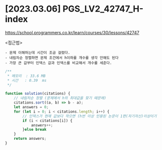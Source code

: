 #   [2023.03.06] PGS_LV2_42747_H-index
https://school.programmers.co.kr/learn/courses/30/lessons/42747

<접근법>

```
- 문제 이해하는데 시간이 조금 걸렸다.
- 내림차순 정렬하면 문제 조건에서 h이하를 개수를 생각 안해도 된다
- 가장 큰 값부터 인덱스 값과 인덱스를 비교해서 개수를 세준다.
```


```js
/**
 * 메모리  : 33.6 MB
 * 시간   : 0.39  ms
 */

function solution(citations) {
    // 내림차순 정렬 (문제에서 h의 최대값을 찾기 때문에)
    citations.sort((a, b) => b - a);                                                        
    let answers = 0;
    for (let i = 0; i < citations.length; i++) {
        // 인덱스가 현재 값보다 작으면 (h번 이상 인용된 논문이 1편(자기자신)이상이기 때문에)
        if (i < citations[i]) {
            answers++;
        }else break
    }
    return answers;
}



```
